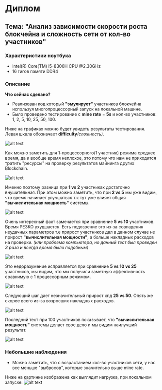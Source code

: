 # Диплом

## Тема: "Анализ зависимости скорости роста блокчейна и сложность сети от кол-во участников"

### Характеристики ноутбука

- Intel(R) Core(TM) i5-8300H CPU @2.30GHz
- 16 гигов памяти DDR4

### Описание

**Что сейчас сделано?**

- Реализован код который **"эмулирует"** участников блокчейна используя многопроцессорный запуск на локальной машине.
- Было проведено тестирование с **mine rate** = **5s** и кол-во участников: 1, 2, 5, 10, 25, 50, 100.



Ниже на графиках можно будет увидеть результаты тестирования. Левая шкала обозначает **difficulty**_(сложность)_.

![alt text](multithreads/results-for-mine-rate-5/1_threads_100_blocks.png)

Как можно заметить для 1-процессорного(1 участник) режима среднее время, да и вообще время неплохое,
это потому что нам не приходится тратить "ресурсы" на проверку результатов майнинга других Blockchain.

![alt text](multithreads/results-for-mine-rate-5/2_threads_100_blocks.png)

Именно поэтому разница при **1 vs 2** участниках достаточно внушительная. При этом можно заметить,
что при **2 vs 5** мы уже видим, что время начинает улучшаться т.к тут уже влияет общая **"вычислительная мощность"** системы.

![alt text](multithreads/results-for-mine-rate-5/5_threads_100_blocks.png)

Очень интересный факт замечается при сравнение **5 vs 10** участников. Время РЕЗКО ухудшается. Есть подозрение это из-за
совпадения неудачных параметров т.е прирост участников дал в данном случае не прирост **"вычислительная мощности"**,
а больше накладных расходов на проверки.  _(или проблема компьютера, но данный тест был проведен 3 раза и всегда время было подобным)_

![alt text](multithreads/results-for-mine-rate-5/10_threads_100_blocks.png)

Это недоразумение исправляется при сравнение **5 vs 10 vs 25** участников, мы видим,
что мы получили заметную эффективность сравнимую с 1 процессорным режимом.

![alt text](multithreads/results-for-mine-rate-5/25_threads_100_blocks.png)

Следующий шаг дает незначительный прирост кпд **25 vs 50**. Опять же скорее всего из-за возросших накладных расходов.

![alt text](multithreads/results-for-mine-rate-5/50_threads_100_blocks.png)

Последний тест при 100 участников показывает, что **"вычислительная мощность"** системы делает свое дело и мы видим наилучший результат.

![alt text](multithreads/results-for-mine-rate-5/100_threads_100_blocks.png)

### Небольшие наблюдения

- Можно заметить, что с возрастанием кол-во участников сети, у нас все меньше "выбросов", которые значительно выше mine rate.

Ниже на картинке изображена как выглядит нагрузка, при локальном запуске:
![alt text](utils_resources/task_manager.png)